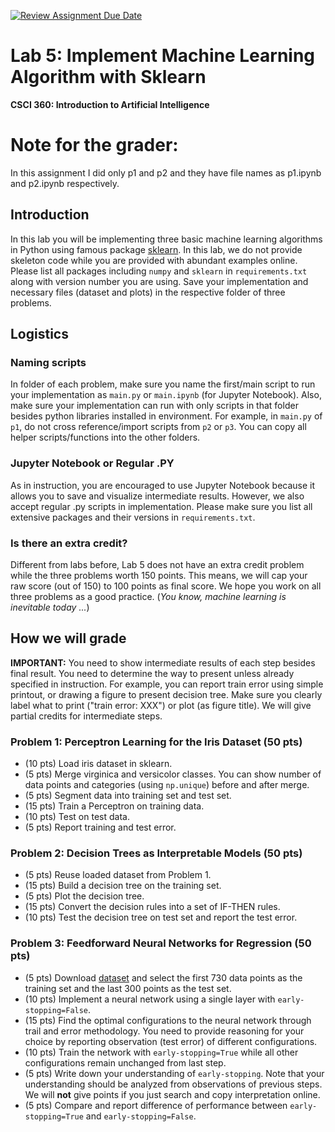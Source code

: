 [![Review Assignment Due Date](https://classroom.github.com/assets/deadline-readme-button-24ddc0f5d75046c5622901739e7c5dd533143b0c8e959d652212380cedb1ea36.svg)](https://classroom.github.com/a/paQtCn_S)
# Lab 5: Implement Machine Learning Algorithm with Sklearn

**CSCI 360: Introduction to Artificial Intelligence**
# Note for the grader:
In this assignment I did only p1 and p2 and they have file names as p1.ipynb and p2.ipynb respectively.
## Introduction
In this lab you will be implementing three basic machine learning algorithms in Python using famous package [sklearn](https://scikit-learn.org/stable/). In this lab, we do not provide skeleton code while you are provided with abundant examples online. Please list all packages including `numpy` and `sklearn` in `requirements.txt` along with version number you are using. Save your implementation and necessary files (dataset and plots) in the respective folder of three problems.

## Logistics
### Naming scripts
In folder of each problem, make sure you name the first/main script to run your implementation as `main.py` or `main.ipynb` (for Jupyter Notebook). Also, make sure your implementation can run with only scripts in that folder besides python libraries installed in environment. For example, in `main.py` of `p1`, do not cross reference/import scripts from `p2` or `p3`. You can copy all helper scripts/functions into the other folders.

### Jupyter Notebook or Regular .PY
As in instruction, you are encouraged to use Jupyter Notebook because it allows you to save and visualize intermediate results. However, we also accept regular .py scripts in implementation. Please make sure you list all extensive packages and their versions in `requirements.txt`.

### Is there an extra credit?
Different from labs before, Lab 5 does not have an extra credit problem while the three problems worth 150 points. This means, we will cap your raw score (out of 150) to 100 points as final score. We hope you work on all three problems as a good practice. (*You know, machine learning is inevitable today ...*)

## How we will grade
__IMPORTANT:__ You need to show intermediate results of each step besides final result. You need to determine the way to present unless already specified in instruction. For example, you can report train error using simple printout, or drawing a figure to present decision tree. Make sure you clearly label what to print ("train error: XXX") or plot (as figure title). We will give partial credits for intermediate steps.

### Problem 1: Perceptron Learning for the Iris Dataset (50 pts)
- (10 pts) Load iris dataset in sklearn.
- (5 pts) Merge virginica and versicolor classes. You can show number of data points and categories (using `np.unique`) before and after merge.
- (5 pts) Segment data into training set and test set.
- (15 pts) Train a Perceptron on training data.
- (10 pts) Test on test data.
- (5 pts) Report training and test error.

### Problem 2: Decision Trees as Interpretable Models (50 pts)
- (5 pts) Reuse loaded dataset from Problem 1.
- (15 pts) Build a decision tree on the training set.
- (5 pts) Plot the decision tree.
- (15 pts) Convert the decision rules into a set of IF-THEN rules.
- (10 pts) Test the decision tree on test set and report the test error.

### Problem 3: Feedforward Neural Networks for Regression (50 pts)
- (5 pts) Download [dataset](http://archive.ics.uci.edu/ml/datasets/Concrete+Compressive+Strength) and select the first 730 data points as the training set and the last 300 points as the test set.
- (10 pts) Implement a neural network using a single layer with `early-stopping=False`.
- (15 pts) Find the optimal configurations to the neural network through trail and error methodology. You need to provide reasoning for your choice by reporting observation (test error) of different configurations.
- (10 pts) Train the network with `early-stopping=True` while all other configurations remain unchanged from last step.
- (5 pts) Write down your understanding of `early-stopping`. Note that your understanding should be analyzed from observations of previous steps. We will __not__ give points if you just search and copy interpretation online.
- (5 pts) Compare and report difference of performance between `early-stopping=True` and `early-stopping=False`.

